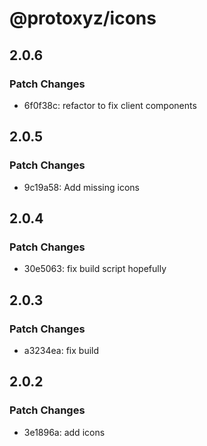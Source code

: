 # @protoxyz/icons

## 2.0.6

### Patch Changes

- 6f0f38c: refactor to fix client components

## 2.0.5

### Patch Changes

- 9c19a58: Add missing icons

## 2.0.4

### Patch Changes

- 30e5063: fix build script hopefully

## 2.0.3

### Patch Changes

- a3234ea: fix build

## 2.0.2

### Patch Changes

- 3e1896a: add icons

